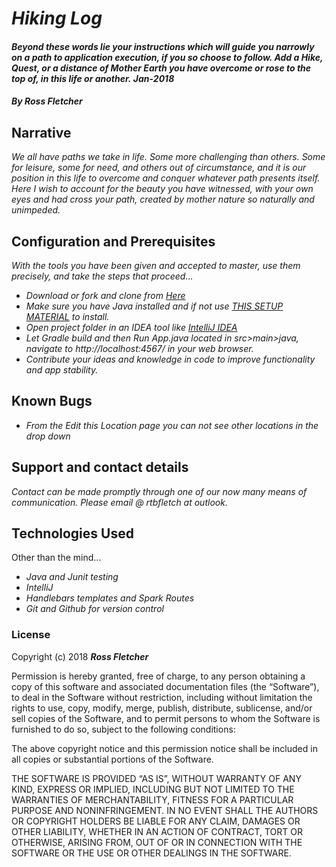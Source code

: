 # _Hiking Log_

#### _Beyond these words lie your instructions which will guide you narrowly on a path to application execution, if you so choose to follow. Add a Hike, Quest, or a distance of Mother Earth you have overcome or rose to the top of, in this life or another._ _Jan-2018_

#### _**By Ross Fletcher**_

## Narrative

_We all have paths we take in life. Some more challenging than others. Some for leisure, some for need, and others out of circumstance, and it is our position in this life to overcome and conquer whatever path presents itself. Here I wish to account for the beauty you have witnessed, with your own eyes and had cross your path, created by mother nature so naturally and unimpeded._

## Configuration and Prerequisites

_With the tools you have been given and accepted to master, use them precisely, and take the steps that proceed..._


* _Download or fork and clone from [Here](https://github.com/rossfletcher19/crowdSourcingSite)_
* _Make sure you have Java installed and if not use [THIS SETUP MATERIAL](https://www.learnhowtoprogram.com/java/getting-started-with-java-39a9253a-41da-43f5-b50b-a922b3f613f5/installing-java-2990cd6c-3c11-4109-a6f9-2cd8f9579172) to install._
* _Open project folder in an IDEA tool like [IntelliJ IDEA](https://www.jetbrains.com/idea/)_
* _Let Gradle build and then Run App.java located in src>main>java, navigate to http://localhost:4567/ in your web browser._
* _Contribute your ideas and knowledge in code to improve functionality and app stability._

## Known Bugs

* _From the Edit this Location page you can not see other locations in the drop down_

## Support and contact details

_Contact can be made promptly through one of our now many means of communication. Please email @ rtbfletch at outlook._

## Technologies Used

Other than the mind...

* _Java and Junit testing_
* _IntelliJ_
* _Handlebars templates and Spark Routes_
* _Git and Github for version control_

### License

Copyright (c) 2018 **_Ross Fletcher_**

Permission is hereby granted, free of charge, to any person obtaining a copy of this software and associated documentation files (the “Software”), to deal in the Software without restriction, including without limitation the rights to use, copy, modify, merge, publish, distribute, sublicense, and/or sell copies of the Software, and to permit persons to whom the Software is furnished to do so, subject to the following conditions:

The above copyright notice and this permission notice shall be included in all copies or substantial portions of the Software.

THE SOFTWARE IS PROVIDED “AS IS”, WITHOUT WARRANTY OF ANY KIND, EXPRESS OR IMPLIED, INCLUDING BUT NOT LIMITED TO THE WARRANTIES OF MERCHANTABILITY, FITNESS FOR A PARTICULAR PURPOSE AND NONINFRINGEMENT. IN NO EVENT SHALL THE AUTHORS OR COPYRIGHT HOLDERS BE LIABLE FOR ANY CLAIM, DAMAGES OR OTHER LIABILITY, WHETHER IN AN ACTION OF CONTRACT, TORT OR OTHERWISE, ARISING FROM, OUT OF OR IN CONNECTION WITH THE SOFTWARE OR THE USE OR OTHER DEALINGS IN THE SOFTWARE.